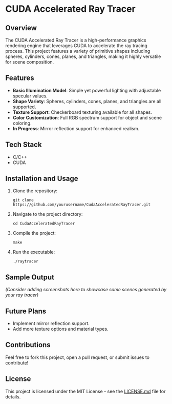 # CUDA Accelerated Ray Tracer

## Overview
The CUDA Accelerated Ray Tracer is a high-performance graphics rendering engine that leverages CUDA to accelerate the ray tracing process. This project features a variety of primitive shapes including spheres, cylinders, cones, planes, and triangles, making it highly versatile for scene composition.

## Features
- **Basic Illumination Model**: Simple yet powerful lighting with adjustable specular values.
- **Shape Variety**: Spheres, cylinders, cones, planes, and triangles are all supported.
- **Texture Support**: Checkerboard texturing available for all shapes.
- **Color Customization**: Full RGB spectrum support for object and scene coloring.
- **In Progress**: Mirror reflection support for enhanced realism.

## Tech Stack
- C/C++
- CUDA

## Installation and Usage
1. Clone the repository:
    ```
    git clone https://github.com/yourusername/CudaAcceleratedRayTracer.git
    ```
2. Navigate to the project directory:
    ```
    cd CudaAcceleratedRayTracer
    ```
3. Compile the project:
    ```
    make
    ```
4. Run the executable:
    ```
    ./raytracer
    ```

## Sample Output
_(Consider adding screenshots here to showcase some scenes generated by your ray tracer)_

## Future Plans
- Implement mirror reflection support.
- Add more texture options and material types.

## Contributions
Feel free to fork this project, open a pull request, or submit issues to contribute!

## License
This project is licensed under the MIT License - see the [LICENSE.md](LICENSE.md) file for details.
